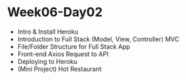 # Week06-Day02
- Intro & Install Heroku
- Introduction to Full Stack (Model, View, Controller) MVC
- File/Folder Structure for Full Stack App
- Front-end Axios Request to API
- Deploying to Heroku
- (Mini Project) Hot Restaurant
